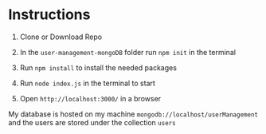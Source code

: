 # Instructions

1. Clone or Download Repo

2. In the ```user-management-mongoDB``` folder run ```npm init``` in the terminal

3. Run ```npm install``` to install the needed packages

4. Run ```node index.js``` in the terminal to start

5. Open ```http://localhost:3000/``` in a browser

My database is hosted on my machine ```mongodb://localhost/userManagement``` and the users are stored under the collection ```users```